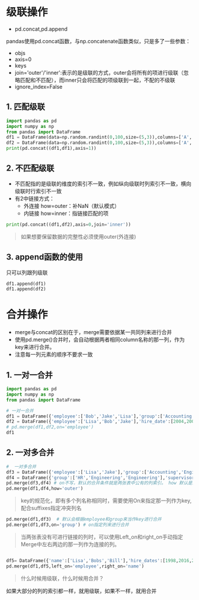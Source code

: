 # 级联操作
* pd.concat,pd.append

pandas使用pd.concat函数，与np.concatenate函数类似，只是多了一些参数：
* objs
* axis=0
* keys
* join='outer'/'inner':表示的是级联的方式，outer会将所有的项进行级联（忽略匹配和不匹配），而inner只会将匹配的项级联到一起，不配的不级联
* ignore_index=False

## 1. 匹配级联
```python
import pandas as pd
import numpy as np
from pandas import DataFrame
df1 = DataFrame(data=np.random.randint(0,100,size=(5,3)),columns=['A','B','C'])
df2 = DataFrame(data=np.random.randint(0,100,size=(5,3)),columns=['A','D','C'])
print(pd.concat((df1,df1),axis=1))
```

## 2. 不匹配级联
* 不匹配指的是级联的维度的索引不一致，例如纵向级联时列索引不一致，横向级联时行索引不一致
* 有2中链接方式：
    * 外连接 how=outer：补NaN（默认模式）
    * 内链接 how=inner：指链接匹配的项
```python
print(pd.concat((df1,df2),axis=0,join='inner'))
```
> 如果想要保留数据的完整性必须使用outer(外连接)

## 3. append函数的使用
只可以列跟列级联
```python
df1.append(df1)
df1.append(df2)
```

# 合并操作
* merge与concat的区别在于，merge需要依据某一共同列来进行合并
* 使用pd.merge()合并时，会自动根据两者相同column名称的那一列，作为key来进行合并。
* 注意每一列元素的顺序不要求一致
## 1. 一对一合并 
```python
import pandas as pd
import numpy as np
from pandas import DataFrame

# 一对一合并
df1 = DataFrame({'employee':['Bob','Jake','Lisa'],'group':['Accounting','Engineering','Engineering'],})
df2 = DataFrame({'employee':['Lisa','Bob','Jake'],'hire_date':[2004,2008,2012],})
# pd.merge(df1,df2,on='employee')
df1
```

## 2. 一对多合并
```python
#  一对多合并
df3 = DataFrame({'employee':['Lisa','Jake'],'group':['Accounting','Engineering'],'hire_date':[2014,2016]})
df4 = DataFrame({'group':['HR','Engineering','Engineering'],'supervisor':['Carly','Guido','Steve']})
pd.merge(df3,df4) # on不写，默认的合并条件就是两张表中公有的列索引。 how 默认是inner
pd.merge(df1,df4,how='outer')
```

>key的规范化，即有多个列名称相同时，需要使用On来指定那一列作为key,配合suffixes指定冲突列名

```python
pd.merge(df1,df3)  # 默认会根据employee和group来当作key进行合并
pd.merge(df1,df3,on='group') # on指定列来进行合并

```
> 当两张表没有可进行链接的列时，可以使用Left_on和right_on手动指定Merge中左右两边的那一列作为连接的列。
```python

df5= DataFrame({'name':['Lisa','Bobs','Bill'],'hire_dates':[1998,2016,2007]})
pd.merge(df1,df5,left_on='employee',right_on='name') 
```
> 什么时候用级联，什么时候用合并？

如果大部分的列的索引都一样，就用级联，如果不一样，就用合并